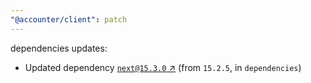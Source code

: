```yaml
---
"@accounter/client": patch
---
```

dependencies updates:
  - Updated dependency [`next@15.3.0` ↗︎](https://www.npmjs.com/package/next/v/15.3.0) (from `15.2.5`, in `dependencies`)
